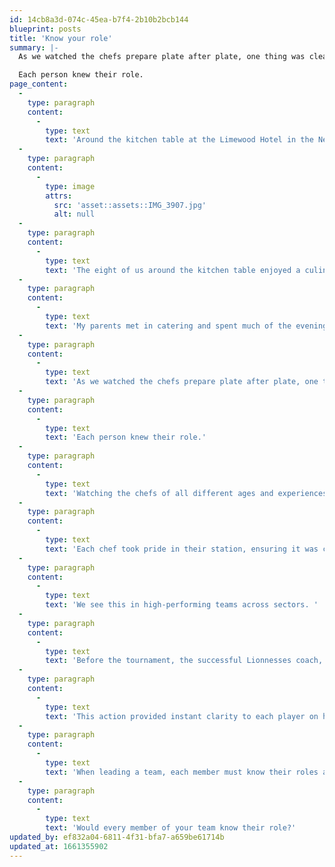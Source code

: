 ```yaml
---
id: 14cb8a3d-074c-45ea-b7f4-2b10b2bcb144
blueprint: posts
title: 'Know your role'
summary: |-
  As we watched the chefs prepare plate after plate, one thing was clear;

  Each person knew their role.
page_content:
  -
    type: paragraph
    content:
      -
        type: text
        text: 'Around the kitchen table at the Limewood Hotel in the New Forest, we celebrated my parent''s birthdays. '
  -
    type: paragraph
    content:
      -
        type: image
        attrs:
          src: 'asset::assets::IMG_3907.jpg'
          alt: null
  -
    type: paragraph
    content:
      -
        type: text
        text: 'The eight of us around the kitchen table enjoyed a culinary feast, all while having front-row views of our food being prepared.'
  -
    type: paragraph
    content:
      -
        type: text
        text: 'My parents met in catering and spent much of the evening sharing stories and antidotes from their hospitality work.'
  -
    type: paragraph
    content:
      -
        type: text
        text: 'As we watched the chefs prepare plate after plate, one thing was clear;'
  -
    type: paragraph
    content:
      -
        type: text
        text: 'Each person knew their role.'
  -
    type: paragraph
    content:
      -
        type: text
        text: 'Watching the chefs of all different ages and experiences was like watching a well-drilled sports team. Highly efficient and able to anticipate each other''s next move.'
  -
    type: paragraph
    content:
      -
        type: text
        text: 'Each chef took pride in their station, ensuring it was clear and clean and their element wouldn''t be late or not perfect.'
  -
    type: paragraph
    content:
      -
        type: text
        text: 'We see this in high-performing teams across sectors. '
  -
    type: paragraph
    content:
      -
        type: text
        text: 'Before the tournament, the successful Lionnesses coach, Sarina Wiegman, made it clear to each player what their role was, whether starting or supporting. '
  -
    type: paragraph
    content:
      -
        type: text
        text: 'This action provided instant clarity to each player on how they could help the team achieve their goal of winning the Euros.'
  -
    type: paragraph
    content:
      -
        type: text
        text: 'When leading a team, each member must know their roles and responsibilities.'
  -
    type: paragraph
    content:
      -
        type: text
        text: 'Would every member of your team know their role?'
updated_by: ef832a04-6811-4f31-bfa7-a659be61714b
updated_at: 1661355902
---
```

